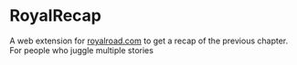 # RoyalRecap
A web extension for [royalroad.com](https://royalroad.com) to get a recap of the previous chapter. For people who juggle multiple stories